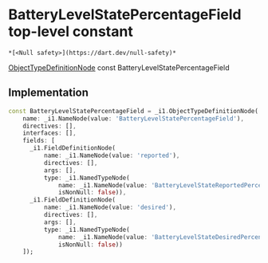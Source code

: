 


# BatteryLevelStatePercentageField top-level constant






    *[<Null safety>](https://dart.dev/null-safety)*


[ObjectTypeDefinitionNode](https://pub.dev/documentation/gql/0.13.0/ast/ObjectTypeDefinitionNode-class.html) const BatteryLevelStatePercentageField
  







## Implementation

```dart
const BatteryLevelStatePercentageField = _i1.ObjectTypeDefinitionNode(
    name: _i1.NameNode(value: 'BatteryLevelStatePercentageField'),
    directives: [],
    interfaces: [],
    fields: [
      _i1.FieldDefinitionNode(
          name: _i1.NameNode(value: 'reported'),
          directives: [],
          args: [],
          type: _i1.NamedTypeNode(
              name: _i1.NameNode(value: 'BatteryLevelStateReportedPercentage'),
              isNonNull: false)),
      _i1.FieldDefinitionNode(
          name: _i1.NameNode(value: 'desired'),
          directives: [],
          args: [],
          type: _i1.NamedTypeNode(
              name: _i1.NameNode(value: 'BatteryLevelStateDesiredPercentage'),
              isNonNull: false))
    ]);
```








